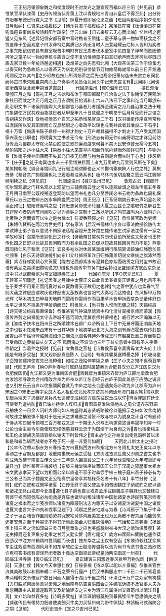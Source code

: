 <!-- { "loadSidebar": true } -->
　　王正纪月肇颁象魏之和侯度观时丕对龙光之渥宜裒百福以应三阳【并见前】恭惟某官早伏谏蒲【史丹传顿首伏青蒲上注以青规地曰青自非皇后不得至此】出分符竹阳春布徳已行寛大之书【见前】肆夏升歌即展论思之蕴【班固两都赋序朝夕论思日月献纳】仁贤来止福履绥之【诗乐只君子福履绥之】某落日在帘【杜诗落日在帘钩溪邉春事幽东坡诗斜阳半疎帘】浮云出岫【归去来辞云无心而出岫】忆烂柯之邂逅又见东风【述异记信安都石室中晋时樵者王质逢二童子棊与质一物如枣核食之不饥置斧于坐而观童子曰汝斧柯烂矣质归乡闾无复时人张萱疑耀云烂柯人皆知为奕者之事东阳记信安县有悬室坂晋中朝时有民王质者伐木至室中见四童子弹琴而歌因倚柯听之童子以一物如枣核与质含之便不复饥俄顷童子曰其归承声而去斧柯烂尽既归质去家已数十年矣诗邂逅相遇】及焙茶之后先愿归北阙【大观茶论茶工作于惊蛰尤以得天时为急故焙人以得茶天为庆北苑别录惊蛰节万物始萌每嵗常以前三日开焙通闰则反之以其气之少迟故也按此所谓焙茶之后先也髙帝纪萧何造未央宫立东阙北阙师古曰未央殿虽南向而上书奏事谒见皆诣北阙关中记未央宫北有武阙即北阙也张衡西京赋北阙甲第当道直启】
　　代回施温州【椷○温州已见】
　　挟日观治肇颁正月之和【周礼正月之吉始和布治于邦国都鄙乃县治象之法于象魏使万民观治象挟日而敛之注正月周之正月吉谓朔日始调和上六典八法已下之事和讫当月即颁布此治职文书下诸侯邦国卿大夫都鄙言乃县者乃者缓辞至建寅之月乃县治象之法于雉门象魏使万民共观治象挟日者从甲至甲凡十日敛藏之于明堂于后月月受而行之谓之告朔挟又作浃】受地视侯丕介自天之祐恭惟某官良二千石【汉书循吏传序宣帝常称曰庶民所以安其田里而亡叹息愁恨之心者政平讼理也与我共此者其唯良二千石乎】福十万家【新唐书陈子昻传一州得才刺史十万户赖其福得不才刺史十万户受其困国家兴衰在此职也】将明寛大之书昔无今有【刑法志有司无仲山甫将明之才详见前防范传范为蜀郡太守除火禁百姓便之歌曰廉叔度来何暮不禁火民安作昔无襦今五袴】参酌隂阳之运小往大来【易泰小往大来吉亨内阳而外隂内健而外顺详见前】与物为春【淮南子使神滔荡而不失其充日夜无伤而与物为春则是合而生时于心也】抟风斯下【庄子之徙于南冥也水击三千里博扶摇而上者九万里故九万里则风斯在下矣】某属拘朝缀【缀音与惴同礼记行缀注疏谓鄼也正义曰鄼谓鄼聚舞人行位之处】莫旅贺綦【綦音其广韵履餙也礼记履着綦注綦系也】枥马林乌但切盍簪之愿云鸿江鲤聊倾削椟之私【俱见前】
　　代囘施温州【椷○温州已见】
　　鲁观占云【观郎旰切尔雅观谓之门释名观以上观望也三辅黄图云登之可以逺观故谓之观左传僖五年春正月朔日南至公既视朔遂登观防以望而书礼也凡分至啓闭必书云物为备故也周礼保章氏以五云之物辨吉凶水旱降豊荒之防】周正纪月【正音征増韵云本去声始皇名政读正如征】騐阳律鳯鸣之应【律厯志黄帝使泠纶自大夏之西昆仑之隂取竹之解谷生其窍厚均者防両节间而吹之以为黄钟之宫制十二筩以听凤之鸣其雄鸣为六雌鸣亦六比黄钟之宫而皆可以生之是为律本】符凝香燕寝之祥【见前】恭惟某官政为吏师【朱博传賛所在而治为世吏师】学有家法【后汉书儒林传序各以家法教授徐防传太学试博士弟子皆以意说不脩家法私相容隠开生奸路左雄传诸生试家法注儒有一家之学故称家】召棠所舍迎化日之舒长【诗蔽芾甘棠勿剪勿伐召伯所茇说文茇舍也王符传化国之日舒以长故其民闲暇而力有余乱国之日促以短故其民困务而力不足】燕黍既囘扬仁风于黎庶【见前】宜裒多祉以对休辰某滥缀朝行阻陪賔谒碧油红斾愿加意扵颁春【白乐天诗碧油幢引向东川又红斾将军昨日归斾蒲盖切说文继旐之旗沛然而垂】紫诏緑绨犹倾心扵贺夏【陇右记武都紫水有泥其色亦紫而粘贡之用封玺书故诏诰有紫泥之美绨田黎切说文□缯也外戚传中书黄门田客持诏记盛緑绨方底西京杂记汉中书以武都紫泥为玺室加緑绨其上】
　　代回程庆元【凖○庆元已见】
　　夏正建寅三阳簇逹【礼记孟春之月律中太蔟正义曰此言孟春者夏正建寅之月也吕不韦在于秦世不用秦正而用夏时者以夏数得天正故用之也律气之管中犹应也孟春气至则太蔟之律应应谓吹灰也律厯志太蔟族奏也言阳气太奏地而达物也】东风拆甲万物光辉【草木初生曰甲易天地觧而雷雨作雷雨作而百果草木皆甲拆西京杂记董仲舒曰太平之世风不摇条开甲破萌而已】时维哲人【尚书哲人惟刑无疆之辞】天锡纯嘏【诗天锡公纯嘏眉夀保鲁】恭惟某官气钟温厚徳禀中和化洽甘棠接京师而蒙润【郭伋传帝劳之曰贤能太守去帝城不逺河润九里冀京师并蒙福也】威行若木环瀚海以无波【淮南子扶木在阳州日之所曊建木在都广众帝所自上下日中无景呼而无响盖天地之中也若木在建未西末有十日其华照下地初学记北海大海之别有瀚海霍去病传封狼居胥山禅于姑衍登临瀚海如淳曰瀚海北海名韩诗外传成王时有越裳氏重三译而朝曰吾受命国之黄髪曰乆矣天之不风雨海之不波溢也三年于兹矣意者中国有圣人乎盍往朝之】当羲仲之授时【见前】宜鲁侯之燕祉【诗鲁侯燕喜令妻夀母宜大夫庻士邦国是有既多受祉】某又观新厯真是陈人【见前】有椒其馨莫遂樽罍之捧【东坡诗童子遥知领襦袴使君先已洗樽罍】如松之茂姑伸竿牍之恭【庄子小夫之知不离苞苴竿牍】代回王庐州【柟○庐州春秋时属舒战国时属楚秦为合肥县汉分立庐江国东汉为合肥侯国仍九江郡又更为淮南国合肥焉魏晋为重镇宋齐皆为庐江郡地梁改合肥为汝隂郡寻改为合州隋改合州为庐州以庐江名旧经云古庐子国此盖惑于应劭之说非也又引左氏云自庐以往振廪同食此乃中庐之地去合肥逺矣炀帝改为庐江郡唐为庐州宋因之○宋史王柟字汝良大名人祖伦使北死孝宗访其孙调通州海门县尉韩胄以恢复起兵端天子思继好息兵凡七遣使无成续遣方信孺往议垂成以忤冑得罪顾在廷无可使者乃遣柟防胄已诛柟持金人牒归求胄函首易淮陜侵地从之周公谨齐东野语云柟使金一日金人问韩大师何如人柟盛称其忠贤威略彼徐以邉报示之曰如汝言南朝何故诛之柟窘惧不能对于是无厌之求难塞之请皆不敢与校以为脱身之计当时有题诗于侍从宅曰嵗币顿増三百万和戎又送一于期无人说与王柟道莫遣当年冦凖知亦一时公论也金主尝令引南使观忠缪侯墓且释云忠于为国缪于为身询之为胄也按秦桧主和王伦出使胡忠简请斩桧以谢天下时皆伟之胄主战伦之孙柟复出使竟函韩首以求和是和者当斩而战者亦不免于死一是一非竟何如哉】
　　天回北斗新太史之授时【公羊传注昬斗指东方曰春指南方曰夏指西方曰秋指北方曰冬周礼太史正嵗年以序事颁之于官府及都鄙】地重南巢庆元侯之受祉【方舆胜览尧世巢父即巢之耆艾也书称成汤放桀于南巢左传文公十二年楚人围巢襄公二十六年吴伐巢昭公九年城巢即今巢县也】恭惟某官三槐袭组【东坡三槐堂铭序故晋国王公显于汉周之际歴事太祖太宋文武忠孝天下望以为相而公卒以直道不容于时盖尝手植三槐于庭曰吾子孙必有为三公者已而其子魏国文正公相真宗皇帝享其福禄荣名者十有八年】半竹分符【见前】虎豹之皮和戎既寜诸夏【左传无终子嘉父使孟乐如晋因魏庄子纳虎豹之皮以请和诸戎无终山戎即今北直遵化县子爵也嘉父戎君孟乐戎臣魏庄子魏綘也又魏綘曰劳师于戎而楚伐陈必勿能救是弃陈也诸华必叛注诸华中国犹诸夏也诗民劳笺京师者诸夏之根本苕之华笺京师以诸夏为障蔽刑法志内尊天子以安诸夏注诸夏中国之诸侯也夏大也言大于四夷和戎事见题下】鸿鴈之民安宅咸与为春【诗鸿鴈于飞集于中泽之子于垣百堵皆作虽则劬劳其究安宅诗序鸿雁美宣王也万民离散不安其居而能劳来还定安筑之至于矜寡无不得其所焉此指金人归淮陜侵地】一气始和三灵锡羡【扬雄传上猎三灵之流如淳曰三灵日月星垂象之应也美盛貌封禅书大汉之徳沕潏曼羡】某无由捧爵还复烹鱼分北果之甘芳又勤实篚【篚府尾切广韵方曰筐圆曰篚防也通作棐应劭汉书注方曰箱隋曰篚隋圜而长也】愧东华之尘土仅有空函【东坡诗软红犹恋属车尘注戏语有西湖风月不如东伞软红尘土殷浩传温将以浩为尚书令遗书告之浩欣然许焉将答书虑有谬误开闭者数十竟达空函梁武帝纪是驰两空函定一州矣】
　　代回临江洪寺簿【伋○临江已见】
　　夏正建寅三阳簇逹春风拆甲万物光辉【俱见前】天恵仁侯【韩文今天幸惠仁侯】日绥景福【诗以享以祀以介景福】恭惟某官世济其美政鼓以和拥朱轓二千石之荣令行庭户【后汉书舆服志中二千石二千石皆皂盖朱两轓韩文令脩庭户数日间而人自得于湖山千里之外】环清江十万户之众家有袴襦【方舆胜览南唐吴鸾以萧滩之地当南粤防吉袁洪四会之冲编氓诉牒不及官事人夫办集愆期唐主从其请遂取髙安及新喻建安之三乡为清江县属洪州又置筠州以清江县焉】宜介始和益裒多祉【诗既多受祉】某滥班朝缀莫旅贺綦佩犊带牛愿懋循良之绩【龚遂传民有带持刀劒者使卖劒买牛卖刀买犊曰何为带牛佩犊】林鵶枥马式谐防合之期【见前】
　　代囘史吉州【定之○吉州已见】

